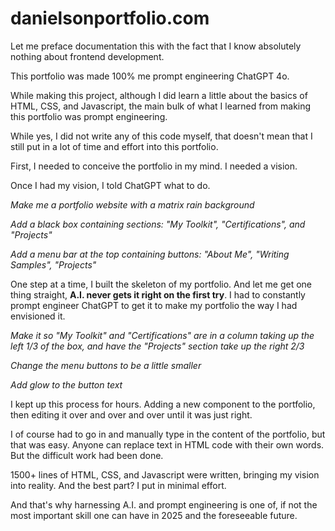 # danielsonportfolio.com

Let me preface documentation this with the fact that I know absolutely nothing about frontend development.

This portfolio was made 100% me prompt engineering ChatGPT 4o.

While making this project, although I did learn a little about the basics of HTML, CSS, and Javascript, the main bulk of what I learned from making this portfolio was prompt engineering.

While yes, I did not write any of this code myself, that doesn't mean that I still put in a lot of time and effort into this portfolio.

First, I needed to conceive the portfolio in my mind. I needed a vision.

Once I had my vision, I told ChatGPT what to do.

_Make me a portfolio website with a matrix rain background_

_Add a black box containing sections: "My Toolkit", "Certifications", and "Projects"_

_Add a menu bar at the top containing buttons: "About Me", "Writing Samples", "Projects"_

One step at a time, I built the skeleton of my portfolio. And let me get one thing straight, **A.I. never gets it right on the first try**. I had to constantly prompt engineer ChatGPT to get it to make my portfolio the way I had envisioned it.

_Make it so "My Toolkit" and "Certifications" are in a column taking up the left 1/3 of the box, and have the "Projects" section take up the right 2/3_

_Change the menu buttons to be a little smaller_

_Add glow to the button text_

I kept up this process for hours. Adding a new component to the portfolio, then editing it over and over and over until it was just right.

I of course had to go in and manually type in the content of the portfolio, but that was easy. Anyone can replace text in HTML code with their own words. But the difficult work had been done.

1500+ lines of HTML, CSS, and Javascript were written, bringing my vision into reality. And the best part? I put in minimal effort.

And that's why harnessing A.I. and prompt engineering is one of, if not the most important skill one can have in 2025 and the foreseeable future.
